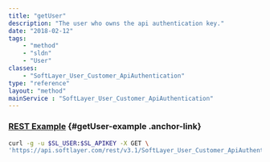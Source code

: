 ```yaml
---
title: "getUser"
description: "The user who owns the api authentication key."
date: "2018-02-12"
tags:
    - "method"
    - "sldn"
    - "User"
classes:
    - "SoftLayer_User_Customer_ApiAuthentication"
type: "reference"
layout: "method"
mainService : "SoftLayer_User_Customer_ApiAuthentication"
---
```


### [REST Example](#getUser-example) <a href="/article/rest/"><i class="fas fa-question"></i></a> {#getUser-example .anchor-link} 
```bash
curl -g -u $SL_USER:$SL_APIKEY -X GET \
'https://api.softlayer.com/rest/v3.1/SoftLayer_User_Customer_ApiAuthentication/{SoftLayer_User_Customer_ApiAuthenticationID}/getUser'
```
